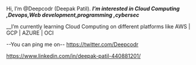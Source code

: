 Hi, I’m @Deepcodr (Deepak Patil).
___I’m interested in Cloud Computing ,Devops,Web development,programming ,cybersec___


__I’m currently learning Cloud Computing on different platforms like AWS | GCP | AZURE | OCI

--You can ping me on--
https://twitter.com/Deepcodr



https://www.linkedin.com/in/deepak-patil-440881201/
